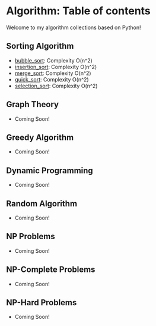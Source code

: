 # Algorithm: Table of contents

Welcome to my algorithm collections based on Python!

## Sorting Algorithm
- [bubble_sort](https://github.com/jrkns/Algorithm/blob/master/sorting/bubble.py): Complexity O(n^2)
- [insertion_sort](https://github.com/jrkns/Algorithm/blob/master/sorting/insertion.py): Complexity O(n^2)
- [merge_sort](https://github.com/jrkns/Algorithm/blob/master/sorting/merge.py): Complexity O(n^2)
- [quick_sort](https://github.com/jrkns/Algorithm/blob/master/sorting/quick.py): Complexity O(n^2)
- [selection_sort](https://github.com/jrkns/Algorithm/blob/master/sorting/selection.py): Complexity O(n^2)

## Graph Theory
- Coming Soon!

## Greedy Algorithm
- Coming Soon!

## Dynamic Programming
- Coming Soon!

## Random Algorithm
- Coming Soon!

## NP Problems
- Coming Soon!

## NP-Complete Problems
- Coming Soon!

## NP-Hard Problems
- Coming Soon!
